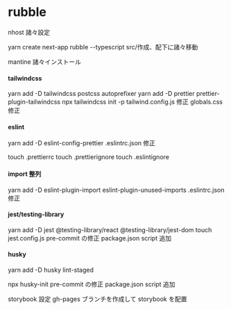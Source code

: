 # rubble

nhost 諸々設定

yarn create next-app rubble --typescript
src/作成、配下に諸々移動

mantine 諸々インストール

#### tailwindcss

yarn add -D tailwindcss postcss autoprefixer
yarn add -D prettier prettier-plugin-tailwindcss
npx tailwindcss init -p
tailwind.config.js 修正
globals.css 修正

#### eslint

yarn add -D eslint-config-prettier
.eslintrc.json 修正

touch .prettierrc
touch .prettierignore
touch .eslintignore

#### import 整列

yarn add -D eslint-plugin-import eslint-plugin-unused-imports
.eslintrc.json 修正

#### jest/testing-library

yarn add -D jest @testing-library/react @testing-library/jest-dom
touch jest.config.js
pre-commit の修正
package.json script 追加

#### husky

yarn add -D husky lint-staged

npx husky-init
pre-commit の修正
package.json script 追加

storybook 設定
gh-pages ブランチを作成して storybook を配置
